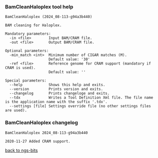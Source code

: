### BamCleanHaloplex tool help
	BamCleanHaloplex (2024_08-113-g94a3b440)
	
	BAM cleaning for Haloplex.
	
	Mandatory parameters:
	  -in <file>        Input BAM/CRAM file.
	  -out <file>       Output BAM/CRAM file.
	
	Optional parameters:
	  -min_match <int>  Minimum number of CIGAR matches (M).
	                    Default value: '30'
	  -ref <file>       Reference genome for CRAM support (mandatory if CRAM is used).
	                    Default value: ''
	
	Special parameters:
	  --help            Shows this help and exits.
	  --version         Prints version and exits.
	  --changelog       Prints changeloge and exits.
	  --tdx             Writes a Tool Definition Xml file. The file name is the application name with the suffix '.tdx'.
	  --settings [file] Settings override file (no other settings files are used).
	
### BamCleanHaloplex changelog
	BamCleanHaloplex 2024_08-113-g94a3b440
	
	2020-11-27 Added CRAM support.
[back to ngs-bits](https://github.com/imgag/ngs-bits)